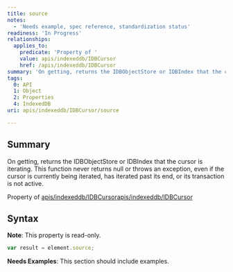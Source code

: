 ```yaml
---
title: source
notes:
  - 'Needs example, spec reference, standardization status'
readiness: 'In Progress'
relationships:
  applies_to:
    predicate: 'Property of '
    value: apis/indexeddb/IDBCursor
    href: /apis/indexeddb/IDBCursor
summary: 'On getting, returns the IDBObjectStore or IDBIndex that the cursor is iterating. This function never returns null or throws an exception, even if the cursor is currently being iterated, has iterated past its end, or its transaction is not active.'
tags:
  0: API
  1: Object
  2: Properties
  4: IndexedDB
uri: apis/indexeddb/IDBCursor/source

---
```

## <span>Summary</span>

On getting, returns the IDBObjectStore or IDBIndex that the cursor is iterating. This function never returns null or throws an exception, even if the cursor is currently being iterated, has iterated past its end, or its transaction is not active.

Property of [apis/indexeddb/IDBCursor](/apis/indexeddb/IDBCursor)[apis/indexeddb/IDBCursor](/apis/indexeddb/IDBCursor)

## <span>Syntax</span>

**Note**: This property is read-only.

``` js
var result = element.source;
```

**Needs Examples**: This section should include examples.

